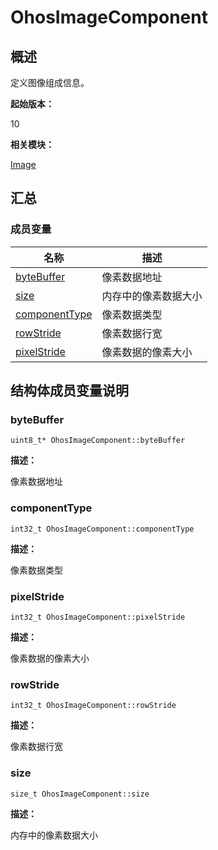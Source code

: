 # OhosImageComponent


## 概述

定义图像组成信息。

**起始版本：**

10

**相关模块：**

[Image](image.md)


## 汇总


### 成员变量

| 名称 | 描述 | 
| -------- | -------- |
| [byteBuffer](#bytebuffer) | 像素数据地址 | 
| [size](#size) | 内存中的像素数据大小 | 
| [componentType](#componenttype) | 像素数据类型 | 
| [rowStride](#rowstride) | 像素数据行宽 | 
| [pixelStride](#pixelstride) | 像素数据的像素大小 | 


## 结构体成员变量说明


### byteBuffer

```
uint8_t* OhosImageComponent::byteBuffer
```

**描述：**

像素数据地址


### componentType

```
int32_t OhosImageComponent::componentType
```

**描述：**

像素数据类型


### pixelStride

```
int32_t OhosImageComponent::pixelStride
```

**描述：**

像素数据的像素大小


### rowStride

```
int32_t OhosImageComponent::rowStride
```

**描述：**

像素数据行宽


### size

```
size_t OhosImageComponent::size
```

**描述：**

内存中的像素数据大小
